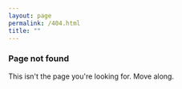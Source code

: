 ```yaml
---
layout: page
permalink: /404.html
title: ""
---
```


### Page not found

This isn't the page you're looking for. Move along.
